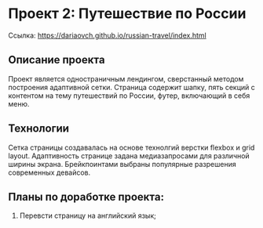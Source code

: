 # Проект 2: Путешествие по России

Ссылка: https://dariaovch.github.io/russian-travel/index.html

## Описание проекта 

Проект является одностраничным лендингом, сверстанный методом построения адаптивной сетки.
Страница содержит шапку, пять секций с контентом на тему путешествий по России, футер, включающий в себя меню. 

## Технологии

Сетка страницы создавалась на основе технолгий верстки flexbox и grid layout. 
Адаптивность странице задана медиазапросами для различной ширины экрана. Брейкпоинтами выбраны популярные разрешения современных девайсов.


## Планы по доработке проекта:

1. Перевсти страницу на английский язык;
